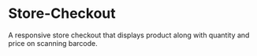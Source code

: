 # Store-Checkout
A responsive store checkout that displays product along with quantity and price on scanning barcode.
